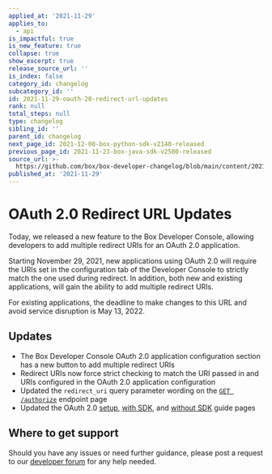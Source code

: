 ```yaml
---
applied_at: '2021-11-29'
applies_to:
  - api
is_impactful: true
is_new_feature: true
collapse: true
show_excerpt: true
release_source_url: ''
is_index: false
category_id: changelog
subcategory_id: ''
id: 2021-11-29-oauth-20-redirect-url-updates
rank: null
total_steps: null
type: changelog
sibling_id: ''
parent_id: changelog
next_page_id: 2021-12-08-box-python-sdk-v2140-released
previous_page_id: 2021-11-23-box-java-sdk-v2580-released
source_url: >-
  https://github.com/box/box-developer-changelog/blob/main/content/2021/11-29-oauth-20-redirect-url-updates.md
published_at: '2021-11-29'
---
```

# OAuth 2.0 Redirect URL Updates

Today, we released a new feature to the Box Developer Console, allowing developers to add multiple redirect URIs for an OAuth 2.0 application.

<!-- more -->

Starting November 29, 2021, new applications using OAuth 2.0 will require the
URIs set in the configuration tab of the Developer Console to strictly match the
one used during redirect. In addition, both new and existing applications, will
gain the ability to add multiple redirect URIs.

For existing applications, the deadline to make changes to this URL and avoid service
disruption is May 13, 2022.

## Updates

* The Box Developer Console OAuth 2.0 application configuration section has a new button to add multiple redirect URIs
* Redirect URIs now force strict checking to match the URI passed in and URIs configured in the OAuth 2.0 application configuration
* Updated the `redirect_uri` query parameter wording on the [`GET /authorize`][url-redirect] endpoint page
* Updated the OAuth 2.0 [setup][oauth-setup], [with SDK][oauth-sdk], and [without SDK][oauth-nosdk] guide pages

## Where to get support

Should you have any issues or need further guidance, please post a request to
our [developer forum][forum] for any help needed.

[forum]: https://support.box.com/hc/en-us/community/topics/360001932973-Platform-and-Developer-Forum

[url-redirect]: e://get-authorize/#param-redirect_uri

[oauth-setup]: g://authentication/oauth2/oauth2-setup/

[oauth-sdk]: g://authentication/oauth2/with-sdk/

[oauth-nosdk]: g://authentication/oauth2/without-sdk/
